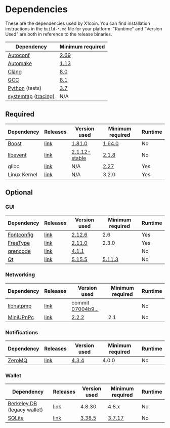# Dependencies

These are the dependencies used by X1coin.
You can find installation instructions in the `build-*.md` file for your platform.
"Runtime" and "Version Used" are both in reference to the release binaries.

| Dependency | Minimum required |
| --- | --- |
| [Autoconf](https://www.gnu.org/software/autoconf/) | [2.69](https://github.com/bLeYeNk/X1Coin/pull/17769) |
| [Automake](https://www.gnu.org/software/automake/) | [1.13](https://github.com/bLeYeNk/X1Coin/pull/18290) |
| [Clang](https://clang.llvm.org) | [8.0](https://github.com/bLeYeNk/X1Coin/pull/24164) |
| [GCC](https://gcc.gnu.org) | [8.1](https://github.com/bLeYeNk/X1Coin/pull/23060) |
| [Python](https://www.python.org) (tests) | [3.7](https://github.com/bLeYeNk/X1Coin/pull/26226) |
| [systemtap](https://sourceware.org/systemtap/) ([tracing](tracing.md))| N/A |

## Required

| Dependency | Releases | Version used | Minimum required | Runtime |
| --- | --- | --- | --- | --- |
| [Boost](../depends/packages/boost.mk) | [link](https://www.boost.org/users/download/) | [1.81.0](https://github.com/bLeYeNk/X1Coin/pull/26557) | [1.64.0](https://github.com/bLeYeNk/X1Coin/pull/22320) | No |
| [libevent](../depends/packages/libevent.mk) | [link](https://github.com/libevent/libevent/releases) | [2.1.12-stable](https://github.com/bLeYeNk/X1Coin/pull/21991) | [2.1.8](https://github.com/bLeYeNk/X1Coin/pull/24681) | No |
| glibc | [link](https://www.gnu.org/software/libc/) | N/A | [2.27](https://github.com/bLeYeNk/X1Coin/pull/27029) | Yes |
| Linux Kernel | [link](https://www.kernel.org/) | N/A | 3.2.0 | Yes |

## Optional

### GUI
| Dependency | Releases | Version used | Minimum required | Runtime |
| --- | --- | --- | --- | --- |
| [Fontconfig](../depends/packages/fontconfig.mk) | [link](https://www.freedesktop.org/wiki/Software/fontconfig/) | [2.12.6](https://github.com/bLeYeNk/X1Coin/pull/23495) | 2.6 | Yes |
| [FreeType](../depends/packages/freetype.mk) | [link](https://freetype.org) | [2.11.0](https://github.com/bLeYeNk/X1Coin/commit/01544dd78ccc0b0474571da854e27adef97137fb) | 2.3.0 | Yes |
| [qrencode](../depends/packages/qrencode.mk) | [link](https://fukuchi.org/works/qrencode/) | [4.1.1](https://github.com/bLeYeNk/X1Coin/pull/27312) | | No |
| [Qt](../depends/packages/qt.mk) | [link](https://download.qt.io/official_releases/qt/) | [5.15.5](https://github.com/bLeYeNk/X1Coin/pull/25719) | [5.11.3](https://github.com/bLeYeNk/X1Coin/pull/24132) | No |

### Networking
| Dependency | Releases | Version used | Minimum required | Runtime |
| --- | --- | --- | --- | --- |
| [libnatpmp](../depends/packages/libnatpmp.mk) | [link](https://github.com/miniupnp/libnatpmp/) | commit [07004b9...](https://github.com/bLeYeNk/X1Coin/pull/25917) | | No |
| [MiniUPnPc](../depends/packages/miniupnpc.mk) | [link](https://miniupnp.tuxfamily.org/) | [2.2.2](https://github.com/bLeYeNk/X1Coin/pull/20421) | 2.1 | No |

### Notifications
| Dependency | Releases | Version used | Minimum required | Runtime |
| --- | --- | --- | --- | --- |
| [ZeroMQ](../depends/packages/zeromq.mk) | [link](https://github.com/zeromq/libzmq/releases) | [4.3.4](https://github.com/bLeYeNk/X1Coin/pull/23956) | 4.0.0 | No |

### Wallet
| Dependency | Releases | Version used | Minimum required | Runtime |
| --- | --- | --- | --- | --- |
| [Berkeley DB](../depends/packages/bdb.mk) (legacy wallet) | [link](https://www.oracle.com/technetwork/database/database-technologies/berkeleydb/downloads/index.html) | 4.8.30 | 4.8.x | No |
| [SQLite](../depends/packages/sqlite.mk) | [link](https://sqlite.org) | [3.38.5](https://github.com/bLeYeNk/X1Coin/pull/25378) | [3.7.17](https://github.com/bLeYeNk/X1Coin/pull/19077) | No |
